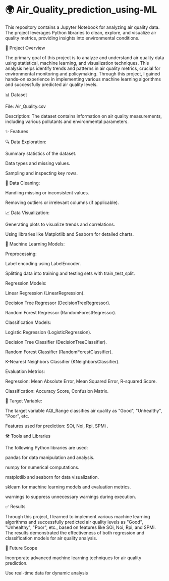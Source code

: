 # 🌍 Air_Quality_prediction_using-ML

This repository contains a Jupyter Notebook for analyzing air quality data. The project leverages Python libraries to clean, explore, and visualize air quality metrics, providing insights into environmental conditions.

📄 Project Overview

The primary goal of this project is to analyze and understand air quality data using statistical, machine learning, and visualization techniques. This analysis helps identify trends and patterns in air quality metrics, crucial for environmental monitoring and policymaking. Through this project, I gained hands-on experience in implementing various machine learning algorithms and successfully predicted air quality levels.

📊 Dataset

File: Air_Quality.csv

Description: The dataset contains information on air quality measurements, including various pollutants and environmental parameters.

✨ Features

🔍 Data Exploration:

Summary statistics of the dataset.

Data types and missing values.

Sampling and inspecting key rows.

🧹 Data Cleaning:

Handling missing or inconsistent values.

Removing outliers or irrelevant columns (if applicable).

📈 Data Visualization:

Generating plots to visualize trends and correlations.

Using libraries like Matplotlib and Seaborn for detailed charts.

🤖 Machine Learning Models:

Preprocessing:

Label encoding using LabelEncoder.

Splitting data into training and testing sets with train_test_split.

Regression Models:

Linear Regression (LinearRegression).

Decision Tree Regressor (DecisionTreeRegressor).

Random Forest Regressor (RandomForestRegressor).

Classification Models:

Logistic Regression (LogisticRegression).

Decision Tree Classifier (DecisionTreeClassifier).

Random Forest Classifier (RandomForestClassifier).

K-Nearest Neighbors Classifier (KNeighborsClassifier).

Evaluation Metrics:

Regression: Mean Absolute Error, Mean Squared Error, R-squared Score.

Classification: Accuracy Score, Confusion Matrix.

🎯 Target Variable:

The target variable AQI_Range classifies air quality as "Good", "Unhealthy", "Poor", etc.

Features used for prediction: SOi, Noi, Rpi, SPMi .

🛠️ Tools and Libraries

The following Python libraries are used:

pandas for data manipulation and analysis.

numpy for numerical computations.

matplotlib and seaborn for data visualization.

sklearn for machine learning models and evaluation metrics.

warnings to suppress unnecessary warnings during execution.

✅ Results

Through this project, I learned to implement various machine learning algorithms and successfully predicted air quality levels as "Good", "Unhealthy", "Poor", etc., based on features like SOi, Noi, Rpi, and SPMi. The results demonstrated the effectiveness of both regression and classification models for air quality analysis.

🔮 Future Scope

Incorporate advanced machine learning techniques for air quality prediction.

Use real-time data for dynamic analysis
